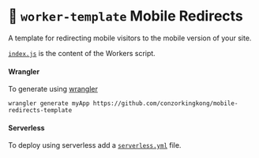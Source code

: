 # 👷 `worker-template` Mobile Redirects

A template for redirecting mobile visitors to the mobile version of your site.

[`index.js`](https://github.com/cloudflare/worker-template/blob/master/index.js) is the content of the Workers script.

#### Wrangler
To generate using [wrangler](https://github.com/cloudflare/wrangler)

```
wrangler generate myApp https://github.com/conzorkingkong/mobile-redirects-template
```

#### Serverless
To deploy using serverless add a [`serverless.yml`](https://serverless.com/framework/docs/providers/cloudflare/) file.

